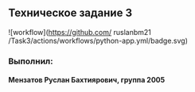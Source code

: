 ## Техническое задание 3
![workflow](https://github.com/ ruslanbm21 /Task3/actions/workflows/python-app.yml/badge.svg)
### Выполнил:
#### Мензатов Руслан Бахтиярович, группа 2005
